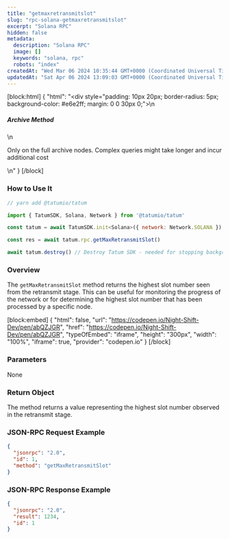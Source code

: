 ```yaml
---
title: "getmaxretransmitslot"
slug: "rpc-solana-getmaxretransmitslot"
excerpt: "Solana RPC"
hidden: false
metadata: 
  description: "Solana RPC"
  image: []
  keywords: "solana, rpc"
  robots: "index"
createdAt: "Wed Mar 06 2024 10:35:44 GMT+0000 (Coordinated Universal Time)"
updatedAt: "Sat Apr 06 2024 13:09:03 GMT+0000 (Coordinated Universal Time)"
---
```

[block:html]
{
  "html": "<div style=\"padding: 10px 20px; border-radius: 5px; background-color: #e6e2ff; margin: 0 0 30px 0;\">\n  <h5>Archive Method</h5>\n  <p>Only on the full archive nodes. Complex queries might take longer and incur additional cost</p>\n</div>"
}
[/block]


### How to Use It



```javascript
// yarn add @tatumio/tatum

import { TatumSDK, Solana, Network } from '@tatumio/tatum'

const tatum = await TatumSDK.init<Solana>({ network: Network.SOLANA })

const res = await tatum.rpc.getMaxRetransmitSlot()

await tatum.destroy() // Destroy Tatum SDK - needed for stopping background jobs
```



### Overview

The `getMaxRetransmitSlot` method returns the highest slot number seen from the retransmit stage. This can be useful for monitoring the progress of the network or for determining the highest slot number that has been processed by a specific node.

[block:embed]
{
  "html": false,
  "url": "https://codepen.io/Night-Shift-Dev/pen/abQZJGR",
  "href": "https://codepen.io/Night-Shift-Dev/pen/abQZJGR",
  "typeOfEmbed": "iframe",
  "height": "300px",
  "width": "100%",
  "iframe": true,
  "provider": "codepen.io"
}
[/block]

### Parameters

None

### Return Object

The method returns a value representing the highest slot number observed in the retransmit stage.

### JSON-RPC Request Example

```json
{
  "jsonrpc": "2.0",
  "id": 1,
  "method": "getMaxRetransmitSlot"
}
```

### JSON-RPC Response Example

```json
{
  "jsonrpc": "2.0",
  "result": 1234,
  "id": 1
}
```
